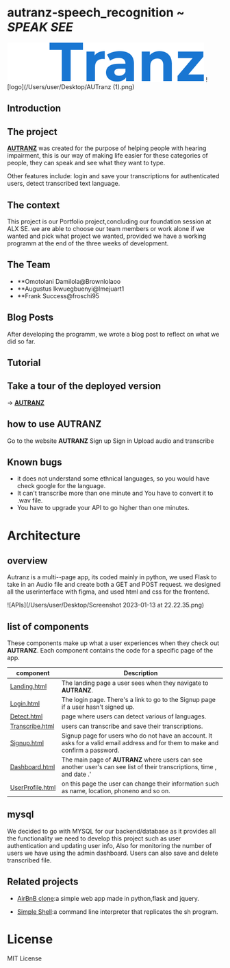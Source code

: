 # autranz-speech_recognition ~ *SPEAK SEE*
<img src="static/images/AUTranz (1).png" alt="AUTRANZ logo" title="meju" >
![logo](/Users/user/Desktop/AUTranz (1).png)

## Introduction

## The project

[**AUTRANZ**]((<https://imejuart.pythonanywhere.com/>)
) was created for the purpose of helping people with hearing impairment, this is our way of making life easier for these categories of people, they can speak and see what they want to type.

Other features include: login and save your transcriptions for authenticated users, detect transcribed text language.

## The context

This project is our Portfolio project,concluding our foundation session at ALX SE. we are able to choose our team members or work alone if we wanted and pick what project we wanted, provided we have a working programm at the end of the three weeks of development.

## The Team

* **Omotolani Damilola@Brownlolaoo
* **Augustus Ikwuegbuenyi@Imejuart1
* **Frank Success@froschi95

## Blog Posts

After developing the programm, we wrote a blog post to reflect on what we did so far.

## Tutorial

## Take a tour of the deployed version

-> [**AUTRANZ**](https://imejuart.pythonanywhere.com/)

## how to use AUTRANZ

Go to the website **AUTRANZ**
Sign up
Sign in
Upload audio and transcribe

## Known bugs

* it does not understand some ethnical languages, so you would have check google for the language.
* It can't transcribe more than one minute and You have to convert it to .wav file.
* You have to upgrade your API to go higher than one minutes.

# Architecture

## overview

Autranz is a multi--page app, its coded mainly in python, we used Flask to take in an Audio file and create both a GET and POST request. we designed all the userinterface with figma, and used html and css for the frontend.

![APIs](/Users/user/Desktop/Screenshot 2023-01-13 at 22.22.35.png)


## list of components

These components make up what a user experiences when they check out **AUTRANZ**. Each component contains the code for a specific page of the app.

| component | Description |
|-----------|-------------|
| [Landing.html](./src/components/Landing.vue) | The landing page a user sees when they navigate to **AUTRANZ**. |
| [Login.html](./src/components/Login.vue)   | The login page. There's a link to go to the Signup page if a user hasn't signed up. |
| [Detect.html](./src/components/Matches.vue) |page where users can detect various of languages. |
| [Transcribe.html](./src/components/Navbar.vue) | users can transcribe and save their transcriptions.
| [Signup.html](./src/components/Signup.vue) | Signup page for users who do not have an account. It asks for a valid email address and for them to make and confirm a password. |
| [Dashboard.html](./src/components/Swiping.vue) | The main page of **AUTRANZ** where users can see another user's can see list of their transcriptions, time , and date .' |
| [UserProfile.html](./src/components/UserProfile.vue) |  on this page the user can change their  information such as name, location, phoneno and so on. |

## mysql

We decided to go with MYSQL for our backend/database as it provides all the functionality we need to develop this project such as  user authentication and updating user info, Also for monitoring the number of users we have using the admin dashboard.
Users can also save and delete transcribed file.


## Related projects

* [AirBnB clone](https://github.com/Brownlolaoo/AirBnB_clone.git):a simple web app made in python,flask and jquery.

* [Simple Shell](https://github.com/Brownlolaoo/simple_shell.git):a command line interpreter that replicates the sh program.

# License

MIT License
